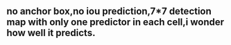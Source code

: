 ## no anchor box,no iou prediction,7*7 detection map with only one predictor in each cell,i wonder how well it predicts.

